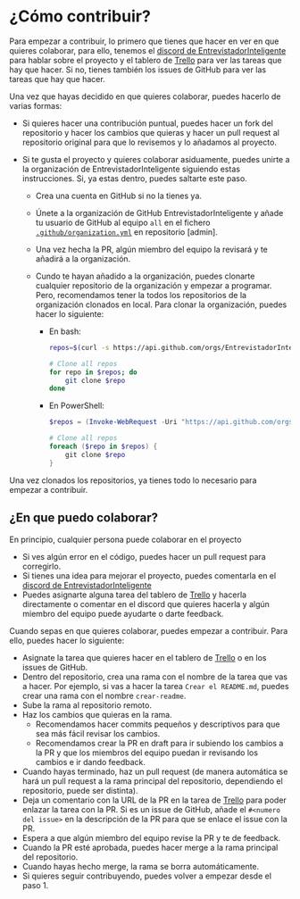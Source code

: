 # ¿Cómo contribuir?

Para empezar a contribuir, lo primero que tienes que hacer en ver en que quieres colaborar, para ello, tenemos el [discord de EntrevistadorInteligente][discord] para hablar sobre el proyecto y el tablero de [Trello][trello] para ver las tareas que hay que hacer. Si no, tienes también los issues de GitHub para ver las tareas que hay que hacer.

Una vez que hayas decidido en que quieres colaborar, puedes hacerlo de varias formas:

- Si quieres hacer una contribución puntual, puedes hacer un fork del repositorio y hacer los cambios que quieras y hacer un pull request al repositorio original para que lo revisemos y lo añadamos al proyecto.

- Si te gusta el proyecto y quieres colaborar asiduamente, puedes unirte a la organización de EntrevistadorInteligente siguiendo estas instrucciones. Si, ya estas dentro, puedes saltarte este paso.

  - Crea una cuenta en GitHub si no la tienes ya.

  - Únete a la organización de GitHub EntrevistadorInteligente y añade tu usuario de GitHub al equipo `all` en el fichero [`.github/organization.yml`][organization.yml] en repositorio [admin].

  - Una vez hecha la PR, algún miembro del equipo la revisará y te añadirá a la organización.

  - Cundo te hayan añadido a la organización, puedes clonarte cualquier repositorio de la organización y empezar a programar. Pero, recomendamos tener la todos los repositorios de la organización clonados en local. Para clonar la organización, puedes hacer lo siguiente:

    - En bash:

      ```bash
      repos=$(curl -s https://api.github.com/orgs/EntrevistadorInteligente/repos\?per_page\=100 | jq -r '.[].clone_url')

      # Clone all repos
      for repo in $repos; do
          git clone $repo
      done
      ```

    - En PowerShell:

      ```powershell
      $repos = (Invoke-WebRequest -Uri "https://api.github.com/orgs/EntrevistadorInteligente/repos?per_page=100" | ConvertFrom-Json).clone_url

      # Clone all repos
      foreach ($repo in $repos) {
          git clone $repo
      }
      ```

Una vez clonados los repositorios, ya tienes todo lo necesario para empezar a contribuir.

## ¿En que puedo colaborar?

En principio, cualquier persona puede colaborar en el proyecto

- Si ves algún error en el código, puedes hacer un pull request para corregirlo.
- Si tienes una idea para mejorar el proyecto, puedes comentarla en el [discord de EntrevistadorInteligente][discord]
- Puedes asignarte alguna tarea del tablero de [Trello][trello] y hacerla directamente o comentar en el discord que quieres hacerla y algún miembro del equipo puede ayudarte o darte feedback.

Cuando sepas en que quieres colaborar, puedes empezar a contribuir. Para ello, puedes hacer lo siguiente:

- Asignate la tarea que quieres hacer en el tablero de [Trello][trello] o en los issues de GitHub.
- Dentro del repositorio, crea una rama con el nombre de la tarea que vas a hacer. Por ejemplo, si vas a hacer la tarea `Crear el README.md`, puedes crear una rama con el nombre `crear-readme`.
- Sube la rama al repositorio remoto.
- Haz los cambios que quieras en la rama.
  - Recomendamos hacer commits pequeños y descriptivos para que sea más fácil revisar los cambios.
  - Recomendamos crear la PR en draft para ir subiendo los cambios a la PR y que los miembros del equipo puedan ir revisando los cambios e ir dando feedback.
- Cuando hayas terminado, haz un pull request (de manera automática se hará un pull request a la rama principal del repositorio, dependiendo el repositorio, puede ser distinta).
- Deja un comentario con la URL de la PR en la tarea de [Trello][trello] para poder enlazar la tarea con la PR. Si es un issue de GitHub, añade el `#<numero del issue>` en la descripción de la PR para que se enlace el issue con la PR.
- Espera a que algún miembro del equipo revise la PR y te de feedback.
- Cuando la PR esté aprobada, puedes hacer merge a la rama principal del repositorio.
- Cuando hayas hecho merge, la rama se borra automáticamente.
- Si quieres seguir contribuyendo, puedes volver a empezar desde el paso 1.

<!-- Links -->
[discord]: <https://discord.gg/EN4yKMx3S8>
[organization.yml]: <https://github.com/EntrevistadorInteligente/admin/blob/main/.github/organization.yml>
[trello]: <https://trello.com/b/AcJl3llA/entrevistadorinteligente>
